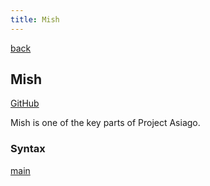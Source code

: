 ```yaml
---
title: Mish
---
```


[back](./)

## Mish

[GitHub](https://github.com/projectasiago/mish)

Mish is one of the key parts of Project Asiago.

### Syntax

[main](./syntax)